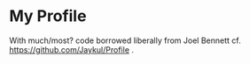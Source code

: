 # My Profile

With much/most? code borrowed liberally from
Joel Bennett cf. https://github.com/Jaykul/Profile .
